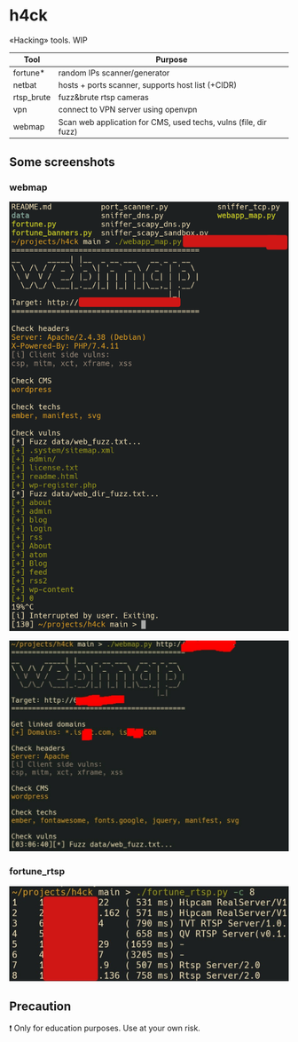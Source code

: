 # h4ck

&laquo;Hacking&raquo; tools. WIP

|Tool|Purpose|
|---|---|
|fortune*| random IPs scanner/generator |
|netbat| hosts + ports scanner, supports host list (+CIDR) |
|rtsp_brute| fuzz&brute rtsp cameras |
|vpn| connect to VPN server using openvpn |
|webmap| Scan web application for CMS, used techs, vulns (file, dir fuzz) |

## Some screenshots

### webmap

![fagci's webmap results](.img/webmap.png)

![fagci's webmap results with domains](.img/webmap2.jpg)

### fortune_rtsp

![fagci's fortune_rtsp results](.img/fortune_rtsp.jpg)

## Precaution

:exclamation: Only for education purposes. Use at your own risk.
